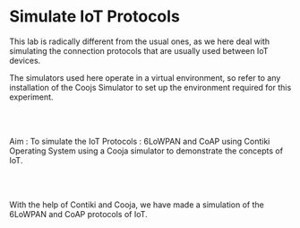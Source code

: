 # Simulate IoT Protocols

This lab is radically different from the usual ones, as we here deal with simulating the connection protocols that are usually used between IoT devices.

The simulators used here operate in a virtual environment, so refer to any installation of the Coojs Simulator to set up the environment required for this experiment.

<br><br>


Aim : To simulate the IoT Protocols : 6LoWPAN and CoAP using Contiki Operating System using a Cooja simulator to demonstrate the concepts of IoT.


<br><br>

With the help of Contiki and Cooja, we have made a simulation of the 6LoWPAN and CoAP protocols of IoT.